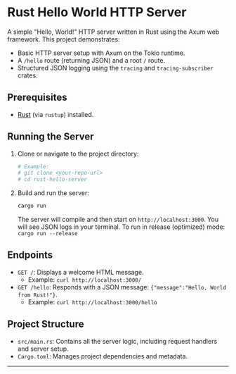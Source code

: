 # Rust Hello World HTTP Server

A simple "Hello, World!" HTTP server written in Rust using the Axum web framework. This project demonstrates:

- Basic HTTP server setup with Axum on the Tokio runtime.
- A `/hello` route (returning JSON) and a root `/` route.
- Structured JSON logging using the `tracing` and `tracing-subscriber` crates.

## Prerequisites

- [Rust](https://www.rust-lang.org/tools/install) (via `rustup`) installed.

## Running the Server

1.  Clone or navigate to the project directory:

    ```bash
    # Example:
    # git clone <your-repo-url>
    # cd rust-hello-server
    ```

2.  Build and run the server:
    ```bash
    cargo run
    ```
    The server will compile and then start on `http://localhost:3000`. You will see JSON logs in your terminal.
    To run in release (optimized) mode: `cargo run --release`

## Endpoints

- `GET /`: Displays a welcome HTML message.
  - Example: `curl http://localhost:3000/`
- `GET /hello`: Responds with a JSON message: `{"message":"Hello, World from Rust!"}`.
  - Example: `curl http://localhost:3000/hello`

## Project Structure

- `src/main.rs`: Contains all the server logic, including request handlers and server setup.
- `Cargo.toml`: Manages project dependencies and metadata.

---
